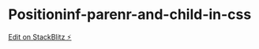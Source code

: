 # Positioninf-parenr-and-child-in-css

[Edit on StackBlitz ⚡️](https://stackblitz.com/edit/react-1aptjc)
